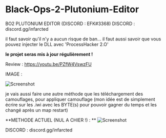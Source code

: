 # Black-Ops-2-Plutonium-Editor
BO2 PLUTONIUM EDITOR (DISCORD : EFK#3368)
DISCORD : discord.gg/infarcted

il faut savoir qu'il n'y a aucun risque de ban...
il faut aussi savoir que vous pouvez injecter le DLL avec 'ProcessHacker 2.O'


**le projet seras mis à jour régulièrement !**

Review : https://youtu.be/PZfW4VswzFU

IMAGE :

![Screenshot](https://cdn.discordapp.com/attachments/1097539129522270228/1100083245971939450/Capture_decran_2023-04-24_173709.png)

je vais aussi faire une autre méthode que les téléchargement des camouflages, pour appliquer camouflage
(mon idée est de simplement écrire sur les .iwi avec les BYTE(s) pour pouvoir gagner du temps et les changé après un map restart)

**METHODE ACTUEL (NUL A CHIER !) : **
![Screenshot](https://cdn.discordapp.com/attachments/1097539129522270228/1100084026049568858/image.png)

DISCORD : discord.gg/infarcted

